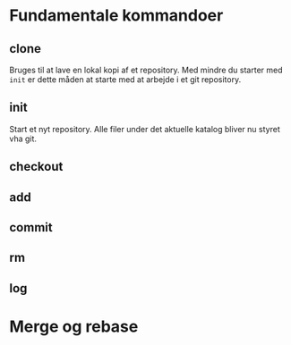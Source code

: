 
# Fundamentale kommandoer

## clone
Bruges til at lave en lokal kopi af et repository. Med mindre du starter med `init` er dette måden at starte med at arbejde i et git repository. 
## init
Start et nyt repository. Alle filer under det aktuelle katalog bliver nu styret vha git.
## checkout
## add
## commit 
## rm 
## log 

# Merge og rebase




